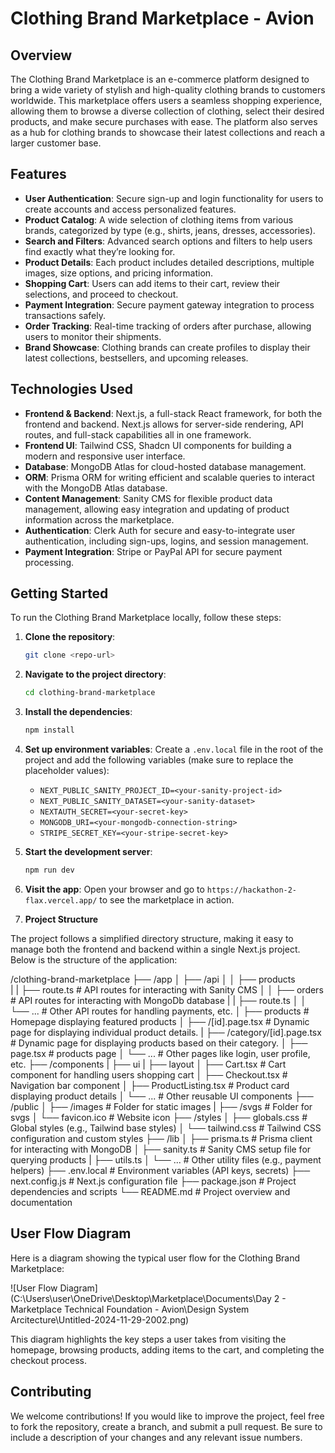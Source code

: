 # Clothing Brand Marketplace - Avion

## Overview

The Clothing Brand Marketplace is an e-commerce platform designed to bring a wide variety of stylish and high-quality clothing brands to customers worldwide. This marketplace offers users a seamless shopping experience, allowing them to browse a diverse collection of clothing, select their desired products, and make secure purchases with ease. The platform also serves as a hub for clothing brands to showcase their latest collections and reach a larger customer base.

## Features

- **User Authentication**: Secure sign-up and login functionality for users to create accounts and access personalized features.
- **Product Catalog**: A wide selection of clothing items from various brands, categorized by type (e.g., shirts, jeans, dresses, accessories).
- **Search and Filters**: Advanced search options and filters to help users find exactly what they’re looking for.
- **Product Details**: Each product includes detailed descriptions, multiple images, size options, and pricing information.
- **Shopping Cart**: Users can add items to their cart, review their selections, and proceed to checkout.
- **Payment Integration**: Secure payment gateway integration to process transactions safely.
- **Order Tracking**: Real-time tracking of orders after purchase, allowing users to monitor their shipments.
- **Brand Showcase**: Clothing brands can create profiles to display their latest collections, bestsellers, and upcoming releases.

## Technologies Used

- **Frontend & Backend**: Next.js, a full-stack React framework, for both the frontend and backend. Next.js allows for server-side rendering, API routes, and full-stack capabilities all in one framework.
- **Frontend UI**: Tailwind CSS, Shadcn UI components for building a modern and responsive user interface.
- **Database**: MongoDB Atlas for cloud-hosted database management.
- **ORM**: Prisma ORM for writing efficient and scalable queries to interact with the MongoDB Atlas database.
- **Content Management**: Sanity CMS for flexible product data management, allowing easy integration and updating of product information across the marketplace.
- **Authentication**: Clerk Auth for secure and easy-to-integrate user authentication, including sign-ups, logins, and session management.
- **Payment Integration**: Stripe or PayPal API for secure payment processing.

## Getting Started

To run the Clothing Brand Marketplace locally, follow these steps:

1. **Clone the repository**:
   ```bash
   git clone <repo-url>
   ```

2. **Navigate to the project directory**:
   ```bash
   cd clothing-brand-marketplace
   ```

3. **Install the dependencies**:
   ```bash
   npm install
   ```

4. **Set up environment variables**:
   Create a `.env.local` file in the root of the project and add the following variables (make sure to replace the placeholder values):
   - `NEXT_PUBLIC_SANITY_PROJECT_ID=<your-sanity-project-id>`
   - `NEXT_PUBLIC_SANITY_DATASET=<your-sanity-dataset>`
   - `NEXTAUTH_SECRET=<your-secret-key>`
   - `MONGODB_URI=<your-mongodb-connection-string>`
   - `STRIPE_SECRET_KEY=<your-stripe-secret-key>`
   
5. **Start the development server**:
   ```bash
   npm run dev
   ```

6. **Visit the app**:
   Open your browser and go to `https://hackathon-2-flax.vercel.app/` to see the marketplace in action.

7. **Project Structure**

The project follows a simplified directory structure, making it easy to manage both the frontend and backend within a single Next.js project. Below is the structure of the application:

/clothing-brand-marketplace
├── /app
│   ├── /api
│   │   ├── products                    
|   |   ├── route.ts                    # API routes for interacting with Sanity CMS
│   │   ├── orders                      # API routes for interacting with MongoDb database
|   |   ├── route.ts 
│   │   └── ...                         # Other API routes for handling payments, etc.
│   ├── products                        # Homepage displaying featured products
│   ├── /[id].page.tsx                  # Dynamic page for displaying individual product details.
|   ├── /category/[id].page.tsx         # Dynamic page for displaying products based on their category.
│   ├── page.tsx                        # products page
│   └── ...                             # Other pages like login, user profile, etc.
├── /components
|   ├── ui
|   ├── layout
│   ├── Cart.tsx                        # Cart component for handling users shopping cart
│   ├── Checkout.tsx                    # Navigation bar component
│   ├── ProductListing.tsx              # Product card displaying product details
│   └── ...                             # Other reusable UI components
├── /public
│   ├── /images                         # Folder for static images
|   ├── /svgs                           # Folder for svgs
│   └── favicon.ico                     # Website icon
├── /styles
│   ├── globals.css                     # Global styles (e.g., Tailwind base styles)
│   └── tailwind.css                    # Tailwind CSS configuration and custom styles
├── /lib
│   ├── prisma.ts                       # Prisma client for interacting with MongoDB
│   ├── sanity.ts                       # Sanity CMS setup file for querying products
|   ├── utils.ts
│   └── ...                             # Other utility files (e.g., payment helpers)
├── .env.local                          # Environment variables (API keys, secrets)
├── next.config.js                      # Next.js configuration file
├── package.json                        # Project dependencies and scripts
└── README.md                           # Project overview and documentation

## User Flow Diagram

Here is a diagram showing the typical user flow for the Clothing Brand Marketplace:

![User Flow Diagram](C:\Users\user\OneDrive\Desktop\Marketplace\Documents\Day 2 - Marketplace Technical Foundation - Avion\Design System Arcitecture\Untitled-2024-11-29-2002.png)

This diagram highlights the key steps a user takes from visiting the homepage, browsing products, adding items to the cart, and completing the checkout process.


## Contributing

We welcome contributions! If you would like to improve the project, feel free to fork the repository, create a branch, and submit a pull request. Be sure to include a description of your changes and any relevant issue numbers.